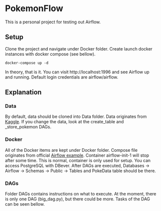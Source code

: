 # PokemonFlow

This is a personal project for testing out Airflow.

## Setup
Clone the project and navigate under Docker folder. Create launch docker instances with docker compose (see bellow).
```
docker-compose up -d 
```
In theory, that is it. You can visit http://localhost:1996 and see Airflow up and running. Default login credentials are airflow/airflow.

## Explanation
### Data
By default, data should be cloned into Data folder. Data originates from [Kaggle](https://www.kaggle.com/datasets/abcsds/pokemon). If you change the data, look at the create_table and _store_pokemon DAGs.

### Docker
All of the Docker items are kept under Docker folder. Compose file originates from official [Airflow example](https://airflow.apache.org/docs/apache-airflow/stable/howto/docker-compose/index.html).
Container airflow-init-1 will stop after some time. This is normal, container is only used for setup. 
You can access PostgreSQL with DBever. After DAGs are executed, Databases -> Airflow -> Schemas -> Public -> Tables and PokeData table should be there.

### DAGs
Folder DAGs contains instructions on what to execute. At the moment, there is only one DAG (big_dag.py), but there could be more. Tasks of the DAG can be seen bellow.
